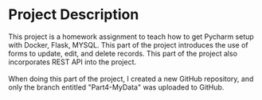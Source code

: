 # Project Description
This project is a homework assignment to teach how to get Pycharm setup with Docker, Flask, MYSQL.  This part of the project introduces the use of forms to update, edit, and delete records.  This part of the project also incorporates REST API into the project.
<br>
<br>
When doing this part of the project, I created a new GitHub repository, and only the branch entitled "Part4-MyData" was uploaded to GitHub.